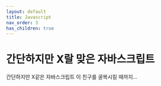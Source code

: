```yaml
---
layout: default
title: Javascript
nav_order: 3
has_children: true
---
```


# 간단하지만 X랄 맞은 자바스크립트

간단하지만 X같은 자바스크립트 이 친구를 굴복시킬 때까지...
